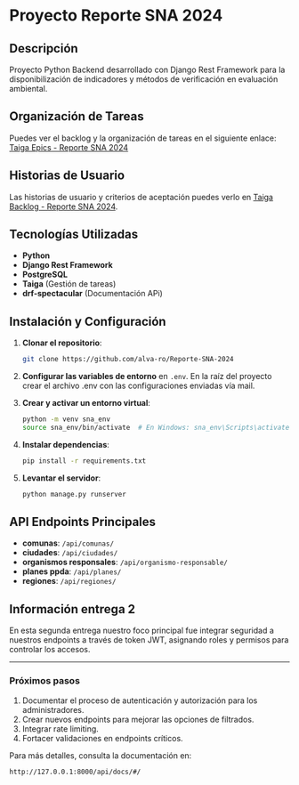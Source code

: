# Proyecto Reporte SNA 2024

## Descripción
Proyecto Python Backend desarrollado con Django Rest Framework para la disponibilización de indicadores y métodos de verificación en evaluación ambiental.

## Organización de Tareas
Puedes ver el backlog y la organización de tareas en el siguiente enlace:
[Taiga Epics - Reporte SNA 2024](https://tree.taiga.io/project/paulyval-reporte-sna-2024/epics)

## Historias de Usuario
Las historias de usuario y criterios de aceptación puedes verlo en [Taiga Backlog - Reporte SNA 2024](https://tree.taiga.io/project/paulyval-reporte-sna-2024/backlog).

## Tecnologías Utilizadas
- **Python**
- **Django Rest Framework**
- **PostgreSQL**
- **Taiga** (Gestión de tareas)
- **drf-spectacular** (Documentación APi)

## Instalación y Configuración
1. **Clonar el repositorio**:
   ```bash
   git clone https://github.com/alva-ro/Reporte-SNA-2024
   ```
2. **Configurar las variables de entorno** en `.env`.
   En la raíz del proyecto crear el archivo .env con las configuraciones enviadas vía mail.

3. **Crear y activar un entorno virtual**:
   ```bash
   python -m venv sna_env
   source sna_env/bin/activate  # En Windows: sna_env\Scripts\activate
   ```
4. **Instalar dependencias**:
   ```bash
   pip install -r requirements.txt

5. **Levantar el servidor**:
   ```bash
   python manage.py runserver
   ```

## API Endpoints Principales
- **comunas**: `/api/comunas/`
- **ciudades**: `/api/ciudades/`
- **organismos responsales**: `/api/organismo-responsable/`
- **planes ppda**: `/api/planes/`
- **regiones**: `/api/regiones/`


## Información entrega 2
En esta segunda entrega nuestro foco principal fue integrar seguridad a nuestros endpoints a través de token JWT, asignando roles y permisos para controlar los accesos. 

---

### **Próximos pasos**
1. Documentar el proceso de autenticación y autorización para los administradores.
2. Crear nuevos endpoints para mejorar las opciones de filtrados.
3. Integrar rate limiting.
4. Fortacer validaciones en endpoints críticos.


Para más detalles, consulta la documentación en:
```
http://127.0.0.1:8000/api/docs/#/
```
